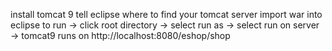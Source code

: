 

install tomcat 9
tell eclipse where to find your tomcat server
import war into eclipse
to run -> click root directory -> select run as -> select run on server -> tomcat9 
runs on http://localhost:8080/eshop/shop

